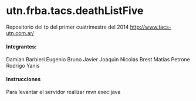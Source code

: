 utn.frba.tacs.deathListFive
===========================

Repositorio del tp del primer cuatrimestre del 2014 http://www.tacs-utn.com.ar/

#### Integrantes:

  Damian Barbieri
  Eugenio Bruno
  Javier Joaquin
  Nicolas Brest
  Matias Petrone
  Rodrigo Yanis
  
  
#### Instrucciones

Para levantar el servidor realizar mvn exec:java  
